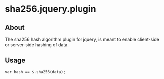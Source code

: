 # sha256.jquery.plugin

## About

The sha256 hash algorithm plugin for jquery, is meant to enable client-side or server-side hashing of data.

## Usage

	var hash == $.sha256(data);